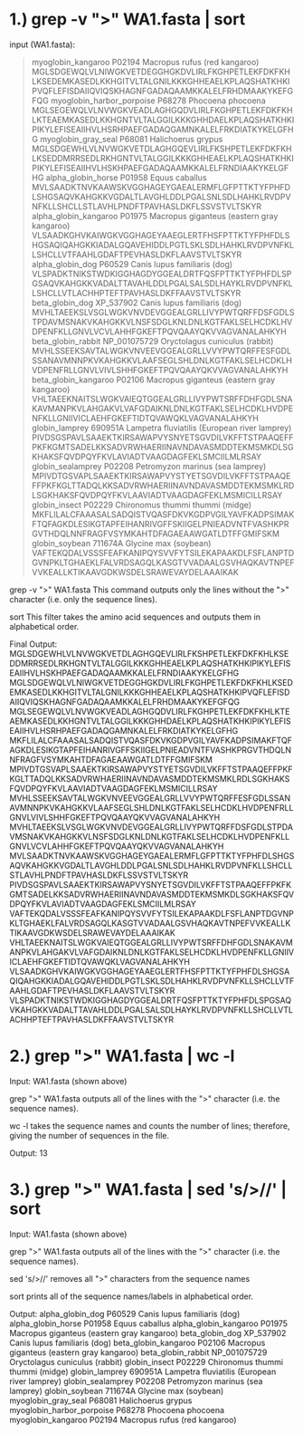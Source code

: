 # 1.) grep -v ">" WA1.fasta | sort

input (WA1.fasta):
>myoglobin_kangaroo P02194 Macropus rufus (red kangaroo)
MGLSDGEWQLVLNIWGKVETDEGGHGKDVLIRLFKGHPETLEKFDKFKHLKSEDEMKASEDLKKHGITVLTALGNILKKKGHHEAELKPLAQSHATKHKIPVQFLEFISDAIIQVIQSKHAGNFGADAQAAMKKALELFRHDMAAKYKEFGFQG
>myoglobin_harbor_porpoise P68278 Phocoena phocoena 
MGLSEGEWQLVLNVWGKVEADLAGHGQDVLIRLFKGHPETLEKFDKFKHLKTEAEMKASEDLKKHGNTVLTALGGILKKKGHHDAELKPLAQSHATKHKIPIKYLEFISEAIIHVLHSRHPAEFGADAQGAMNKALELFRKDIATKYKELGFHG
>myoglobin_gray_seal P68081 Halichoerus grypus
MGLSDGEWHLVLNVWGKVETDLAGHGQEVLIRLFKSHPETLEKFDKFKHLKSEDDMRRSEDLRKHGNTVLTALGGILKKKGHHEAELKPLAQSHATKHKIPIKYLEFISEAIIHVLHSKHPAEFGADAQAAMKKALELFRNDIAAKYKELGFHG
>alpha_globin_horse P01958 Equus caballus
MVLSAADKTNVKAAWSKVGGHAGEYGAEALERMFLGFPTTKTYFPHFDLSHGSAQVKAHGKKVGDALTLAVGHLDDLPGALSNLSDLHAHKLRVDPVNFKLLSHCLLSTLAVHLPNDFTPAVHASLDKFLSSVSTVLTSKYR
>alpha_globin_kangaroo P01975 Macropus giganteus (eastern gray kangaroo)
VLSAADKGHVKAIWGKVGGHAGEYAAEGLERTFHSFPTTKTYFPHFDLSHGSAQIQAHGKKIADALGQAVEHIDDLPGTLSKLSDLHAHKLRVDPVNFKLLSHCLLVTFAAHLGDAFTPEVHASLDKFLAAVSTVLTSKYR
>alpha_globin_dog P60529 Canis lupus familiaris (dog)
VLSPADKTNIKSTWDKIGGHAGDYGGEALDRTFQSFPTTKTYFPHFDLSPGSAQVKAHGKKVADALTTAVAHLDDLPGALSALSDLHAYKLRVDPVNFKLLSHCLLVTLACHHPTEFTPAVHASLDKFFAAVSTVLTSKYR
>beta_globin_dog XP_537902 Canis lupus familiaris (dog)
MVHLTAEEKSLVSGLWGKVNVDEVGGEALGRLLIVYPWTQRFFDSFGDLSTPDAVMSNAKVKAHGKKVLNSFSDGLKNLDNLKGTFAKLSELHCDKLHVDPENFKLLGNVLVCVLAHHFGKEFTPQVQAAYQKVVAGVANALAHKYH
>beta_globin_rabbit NP_001075729 Oryctolagus cuniculus (rabbit)
MVHLSSEEKSAVTALWGKVNVEEVGGEALGRLLVVYPWTQRFFESFGDLSSANAVMNNPKVKAHGKKVLAAFSEGLSHLDNLKGTFAKLSELHCDKLHVDPENFRLLGNVLVIVLSHHFGKEFTPQVQAAYQKVVAGVANALAHKYH
>beta_globin_kangaroo P02106 Macropus giganteus (eastern gray kangaroo)
VHLTAEEKNAITSLWGKVAIEQTGGEALGRLLIVYPWTSRFFDHFGDLSNAKAVMANPKVLAHGAKVLVAFGDAIKNLDNLKGTFAKLSELHCDKLHVDPENFKLLGNIIVICLAEHFGKEFTIDTQVAWQKLVAGVANALAHKYH
>globin_lamprey 690951A Lampetra fluviatilis (European river lamprey)
PIVDSGSPAVLSAAEKTKIRSAWAPVYSNYETSGVDILVKFFTSTPAAQEFFPKFKGMTSADELKKSADVRWHAERIINAVNDAVASMDDTEKMSMKDLSGKHAKSFQVDPQYFKVLAVIADTVAAGDAGFEKLSMCIILMLRSAY
>globin_sealamprey P02208 Petromyzon marinus (sea lamprey)
MPIVDTGSVAPLSAAEKTKIRSAWAPVYSTYETSGVDILVKFFTSTPAAQEFFPKFKGLTTADQLKKSADVRWHAERIINAVNDAVASMDDTEKMSMKLRDLSGKHAKSFQVDPQYFKVLAAVIADTVAAGDAGFEKLMSMICILLRSAY
>globin_insect P02229 Chironomus thummi thummi (midge)
MKFLILALCFAAASALSADQISTVQASFDKVKGDPVGILYAVFKADPSIMAKFTQFAGKDLESIKGTAPFEIHANRIVGFFSKIIGELPNIEADVNTFVASHKPRGVTHDQLNNFRAGFVSYMKAHTDFAGAEAAWGATLDTFFGMIFSKM
>globin_soybean 711674A Glycine max (soybean)
VAFTEKQDALVSSSFEAFKANIPQYSVVFYTSILEKAPAAKDLFSFLANPTDGVNPKLTGHAEKLFALVRDSAGQLKASGTVVADAALGSVHAQKAVTNPEFVVKEALLKTIKAAVGDKWSDELSRAWEVAYDELAAAIKAK

grep -v ">" WA1.fasta
This command outputs only the lines without the ">" character (i.e. only the sequence lines).

sort
This filter takes the amino acid sequences and outputs them in alphabetical order.

Final Output:
MGLSDGEWHLVLNVWGKVETDLAGHGQEVLIRLFKSHPETLEKFDKFKHLKSEDDMRRSEDLRKHGNTVLTALGGILKKKGHHEAELKPLAQSHATKHKIPIKYLEFISEAIIHVLHSKHPAEFGADAQAAMKKALELFRNDIAAKYKELGFHG
MGLSDGEWQLVLNIWGKVETDEGGHGKDVLIRLFKGHPETLEKFDKFKHLKSEDEMKASEDLKKHGITVLTALGNILKKKGHHEAELKPLAQSHATKHKIPVQFLEFISDAIIQVIQSKHAGNFGADAQAAMKKALELFRHDMAAKYKEFGFQG
MGLSEGEWQLVLNVWGKVEADLAGHGQDVLIRLFKGHPETLEKFDKFKHLKTEAEMKASEDLKKHGNTVLTALGGILKKKGHHDAELKPLAQSHATKHKIPIKYLEFISEAIIHVLHSRHPAEFGADAQGAMNKALELFRKDIATKYKELGFHG
MKFLILALCFAAASALSADQISTVQASFDKVKGDPVGILYAVFKADPSIMAKFTQFAGKDLESIKGTAPFEIHANRIVGFFSKIIGELPNIEADVNTFVASHKPRGVTHDQLNNFRAGFVSYMKAHTDFAGAEAAWGATLDTFFGMIFSKM
MPIVDTGSVAPLSAAEKTKIRSAWAPVYSTYETSGVDILVKFFTSTPAAQEFFPKFKGLTTADQLKKSADVRWHAERIINAVNDAVASMDDTEKMSMKLRDLSGKHAKSFQVDPQYFKVLAAVIADTVAAGDAGFEKLMSMICILLRSAY
MVHLSSEEKSAVTALWGKVNVEEVGGEALGRLLVVYPWTQRFFESFGDLSSANAVMNNPKVKAHGKKVLAAFSEGLSHLDNLKGTFAKLSELHCDKLHVDPENFRLLGNVLVIVLSHHFGKEFTPQVQAAYQKVVAGVANALAHKYH
MVHLTAEEKSLVSGLWGKVNVDEVGGEALGRLLIVYPWTQRFFDSFGDLSTPDAVMSNAKVKAHGKKVLNSFSDGLKNLDNLKGTFAKLSELHCDKLHVDPENFKLLGNVLVCVLAHHFGKEFTPQVQAAYQKVVAGVANALAHKYH
MVLSAADKTNVKAAWSKVGGHAGEYGAEALERMFLGFPTTKTYFPHFDLSHGSAQVKAHGKKVGDALTLAVGHLDDLPGALSNLSDLHAHKLRVDPVNFKLLSHCLLSTLAVHLPNDFTPAVHASLDKFLSSVSTVLTSKYR
PIVDSGSPAVLSAAEKTKIRSAWAPVYSNYETSGVDILVKFFTSTPAAQEFFPKFKGMTSADELKKSADVRWHAERIINAVNDAVASMDDTEKMSMKDLSGKHAKSFQVDPQYFKVLAVIADTVAAGDAGFEKLSMCIILMLRSAY
VAFTEKQDALVSSSFEAFKANIPQYSVVFYTSILEKAPAAKDLFSFLANPTDGVNPKLTGHAEKLFALVRDSAGQLKASGTVVADAALGSVHAQKAVTNPEFVVKEALLKTIKAAVGDKWSDELSRAWEVAYDELAAAIKAK
VHLTAEEKNAITSLWGKVAIEQTGGEALGRLLIVYPWTSRFFDHFGDLSNAKAVMANPKVLAHGAKVLVAFGDAIKNLDNLKGTFAKLSELHCDKLHVDPENFKLLGNIIVICLAEHFGKEFTIDTQVAWQKLVAGVANALAHKYH
VLSAADKGHVKAIWGKVGGHAGEYAAEGLERTFHSFPTTKTYFPHFDLSHGSAQIQAHGKKIADALGQAVEHIDDLPGTLSKLSDLHAHKLRVDPVNFKLLSHCLLVTFAAHLGDAFTPEVHASLDKFLAAVSTVLTSKYR
VLSPADKTNIKSTWDKIGGHAGDYGGEALDRTFQSFPTTKTYFPHFDLSPGSAQVKAHGKKVADALTTAVAHLDDLPGALSALSDLHAYKLRVDPVNFKLLSHCLLVTLACHHPTEFTPAVHASLDKFFAAVSTVLTSKYR

# 2.) grep ">" WA1.fasta | wc -l

Input: WA1.fasta (shown above)

grep ">" WA1.fasta outputs all of the lines with the ">" character (i.e. the sequence names).

wc -l takes the sequence names and counts the number of lines; therefore, giving the number of sequences in the file.

Output: 13

# 3.) grep ">" WA1.fasta | sed 's/>//' | sort

Input: WA1.fasta (shown above)

grep ">" WA1.fasta outputs all of the lines with the ">" character (i.e. the sequence names).

sed 's/>//' removes all ">" characters from the sequence names

sort prints all of the sequence names/labels in alphabetical order.

Output: 
alpha_globin_dog P60529 Canis lupus familiaris (dog)
alpha_globin_horse P01958 Equus caballus
alpha_globin_kangaroo P01975 Macropus giganteus (eastern gray kangaroo)
beta_globin_dog XP_537902 Canis lupus familiaris (dog)
beta_globin_kangaroo P02106 Macropus giganteus (eastern gray kangaroo)
beta_globin_rabbit NP_001075729 Oryctolagus cuniculus (rabbit)
globin_insect P02229 Chironomus thummi thummi (midge)
globin_lamprey 690951A Lampetra fluviatilis (European river lamprey)
globin_sealamprey P02208 Petromyzon marinus (sea lamprey)
globin_soybean 711674A Glycine max (soybean)
myoglobin_gray_seal P68081 Halichoerus grypus
myoglobin_harbor_porpoise P68278 Phocoena phocoena 
myoglobin_kangaroo P02194 Macropus rufus (red kangaroo)
